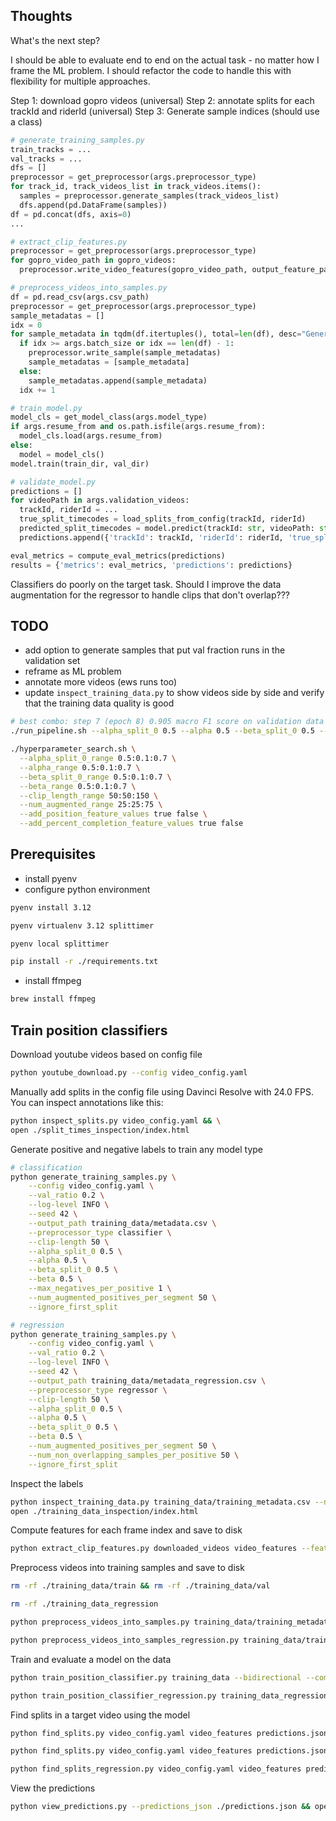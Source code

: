 ## Thoughts

What's the next step?

I should be able to evaluate end to end on the actual task - no matter how I frame the ML problem. I should refactor the code to handle this with flexibility for multiple approaches.

Step 1: download gopro videos (universal)
Step 2: annotate splits for each trackId and riderId (universal)
Step 3: Generate sample indices (should use a class)

```python
# generate_training_samples.py
train_tracks = ...
val_tracks = ...
dfs = []
preprocessor = get_preprocessor(args.preprocessor_type)
for track_id, track_videos_list in track_videos.items():
  samples = preprocessor.generate_samples(track_videos_list)
  dfs.append(pd.DataFrame(samples))
df = pd.concat(dfs, axis=0)
...

# extract_clip_features.py
preprocessor = get_preprocessor(args.preprocessor_type)
for gopro_video_path in gopro_videos:
  preprocessor.write_video_features(gopro_video_path, output_feature_path)

# preprocess_videos_into_samples.py
df = pd.read_csv(args.csv_path)
preprocessor = get_preprocessor(args.preprocessor_type)
sample_metadatas = []
idx = 0
for sample_metadata in tqdm(df.itertuples(), total=len(df), desc="Generating samples"):
  if idx >= args.batch_size or idx == len(df) - 1:
    preprocessor.write_sample(sample_metadatas)
    sample_metadatas = [sample_metadata]
  else:
    sample_metadatas.append(sample_metadata)
  idx += 1

# train_model.py
model_cls = get_model_class(args.model_type)
if args.resume_from and os.path.isfile(args.resume_from):
  model_cls.load(args.resume_from)
else:
  model = model_cls()
model.train(train_dir, val_dir)

# validate_model.py
predictions = []
for videoPath in args.validation_videos:
  trackId, riderId = ...
  true_split_timecodes = load_splits_from_config(trackId, riderId)
  predicted_split_timecodes = model.predict(trackId: str, videoPath: str)
  predictions.append({'trackId': trackId, 'riderId': riderId, 'true_split_timecodes': true_split_timecodes, 'predicted_split_timecodes': predicted_split_timecodes})

eval_metrics = compute_eval_metrics(predictions)
results = {'metrics': eval_metrics, 'predictions': predictions}
```

Classifiers do poorly on the target task. Should I improve the data augmentation for the regressor to handle clips that don't overlap???

## TODO

- add option to generate samples that put val fraction runs in the validation set
- reframe as ML problem
- annotate more videos (ews runs too)
- update `inspect_training_data.py` to show videos side by side and verify that the training data quality is good

```bash
# best combo: step 7 (epoch 8) 0.905 macro F1 score on validation data
./run_pipeline.sh --alpha_split_0 0.5 --alpha 0.5 --beta_split_0 0.5 --beta 0.5 --clip_length 50 --num_augmented 50 --no-add_position_feature --no-add_percent_completion_feature

./hyperparameter_search.sh \
  --alpha_split_0_range 0.5:0.1:0.7 \
  --alpha_range 0.5:0.1:0.7 \
  --beta_split_0_range 0.5:0.1:0.7 \
  --beta_range 0.5:0.1:0.7 \
  --clip_length_range 50:50:150 \
  --num_augmented_range 25:25:75 \
  --add_position_feature_values true false \
  --add_percent_completion_feature_values true false
```

## Prerequisites

- install pyenv
- configure python environment

```bash
pyenv install 3.12

pyenv virtualenv 3.12 splittimer

pyenv local splittimer

pip install -r ./requirements.txt
```

- install ffmpeg

```bash
brew install ffmpeg
```

## Train position classifiers

Download youtube videos based on config file

```bash
python youtube_download.py --config video_config.yaml
```

Manually add splits in the config file using Davinci Resolve with 24.0 FPS. You can inspect annotations like this:

```bash
python inspect_splits.py video_config.yaml && \
open ./split_times_inspection/index.html
```

Generate positive and negative labels to train any model type

```bash
# classification
python generate_training_samples.py \
    --config video_config.yaml \
    --val_ratio 0.2 \
    --log-level INFO \
    --seed 42 \
    --output_path training_data/metadata.csv \
    --preprocessor_type classifier \
    --clip-length 50 \
    --alpha_split_0 0.5 \
    --alpha 0.5 \
    --beta_split_0 0.5 \
    --beta 0.5 \
    --max_negatives_per_positive 1 \
    --num_augmented_positives_per_segment 50 \
    --ignore_first_split

# regression
python generate_training_samples.py \
    --config video_config.yaml \
    --val_ratio 0.2 \
    --log-level INFO \
    --seed 42 \
    --output_path training_data/metadata_regression.csv \
    --preprocessor_type regressor \
    --clip-length 50 \
    --alpha_split_0 0.5 \
    --alpha 0.5 \
    --beta_split_0 0.5 \
    --beta 0.5 \
    --num_augmented_positives_per_segment 50 \
    --num_non_overlapping_samples_per_positive 50 \
    --ignore_first_split
```

Inspect the labels

```bash
python inspect_training_data.py training_data/training_metadata.csv --num_samples=15 --sample_types augmented && \
open ./training_data_inspection/index.html
```

Compute features for each frame index and save to disk

```bash
python extract_clip_features.py downloaded_videos video_features --feature-extraction-batch-size=5 --clip-length=50 --log-level DEBUG
```

Preprocess videos into training samples and save to disk

```bash
rm -rf ./training_data/train && rm -rf ./training_data/val

rm -rf ./training_data_regression
```

```bash
python preprocess_videos_into_samples.py training_data/training_metadata.csv video_features training_data --F=50 --add_position_feature --add_percent_completion_feature --batch_size=32 --log-level DEBUG

python preprocess_videos_into_samples_regression.py training_data/training_metadata_regression.csv video_features training_data_regression --F=50 --batch_size=32 --log-level DEBUG
```

Train and evaluate a model on the data

```bash
python train_position_classifier.py training_data --bidirectional --compress_sizes 128 --interaction_type mlp --hidden_size 128 --post_lstm_sizes 64 --learning_rate 0.0001 --dropout 0.5 --eval_interval 1 --checkpoint_interval 1

python train_position_classifier_regression.py training_data_regression --bidirectional --compress_sizes 128 --interaction_type mlp --hidden_size 128 --post_lstm_sizes 64 --learning_rate 0.0001 --eval_interval 1 --dropout 0.5 --checkpoint_interval 1
```

Find splits in a target video using the model

```bash
python find_splits.py video_config.yaml video_features predictions.json --trackId leogang_2025 --F 50 --sourceRiderId asa_vermette --targetRiderId jordan_williams --checkpoint_path artifacts/alpha0_0_5_alpha_0_5_beta0_0_5_beta_0_5_frames_50_augmented_50_nopos_nopct_20250611_205932/checkpoints/checkpoint_epoch_8.pth

python find_splits.py video_config.yaml video_features predictions.json --trackId loudenvielle_2025 --F 50 --sourceRiderId amaury_pierron --targetRiderId joe_breeden --checkpoint_path artifacts/alpha0_0_5_alpha_0_5_beta0_0_5_beta_0_5_frames_50_augmented_50_nopos_nopct_20250611_205932/checkpoints/checkpoint_epoch_8.pth

python find_splits_regression.py video_config.yaml video_features predictions.json --trackId leogang_2025 --F 50 --sourceRiderId asa_vermette --targetRiderId jordan_williams --checkpoint_path artifacts/experiment_20250612_061757/checkpoints/checkpoint_epoch_2.pth
```

View the predictions

```bash
python view_predictions.py --predictions_json ./predictions.json && open ./predictions_splits.html
```
